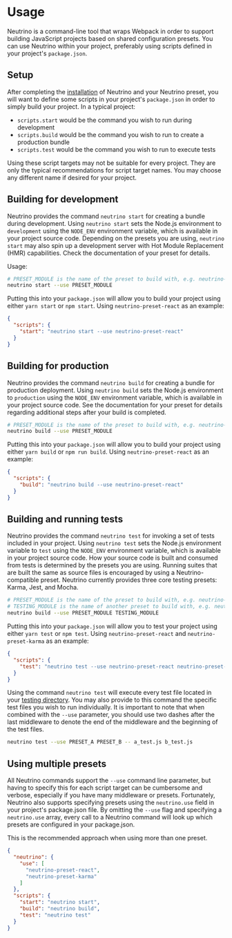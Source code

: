 # Usage

Neutrino is a command-line tool that wraps Webpack in order to support building JavaScript projects
based on shared configuration presets. You can use Neutrino within your project, preferably using
scripts defined in your project's `package.json`.

## Setup

After completing the [installation](./installation.md) of Neutrino and your Neutrino preset, you will
want to define some scripts in your project's `package.json` in order to simply build your project.
In a typical project:

- `scripts.start` would be the command you wish to run during development
- `scripts.build` would be the command you wish to run to create a production bundle
- `scripts.test` would be the command you wish to run to execute tests

Using these script targets may not be suitable for every project. They are only the
typical recommendations for script target names. You may choose any different name if desired
for your project.

## Building for development

Neutrino provides the command `neutrino start` for creating a bundle during development. Using
`neutrino start` sets the Node.js environment to `development` using the `NODE_ENV` environment variable,
which is available in your project source code. Depending on the presets you are using, `neutrino start`
may also spin up a development server with Hot Module Replacement (HMR) capabilities.
Check the documentation of your preset for details.

Usage:

```bash
# PRESET_MODULE is the name of the preset to build with, e.g. neutrino-preset-react
neutrino start --use PRESET_MODULE
```

Putting this into your `package.json` will allow you to build your project using either
`yarn start` or `npm start`. Using `neutrino-preset-react` as an example:

```json
{
  "scripts": {
    "start": "neutrino start --use neutrino-preset-react"
  }
}
```

## Building for production

Neutrino provides the command `neutrino build` for creating a bundle for production deployment.
Using `neutrino build` sets the Node.js environment to `production` using the `NODE_ENV` environment variable,
which is available in your project source code. See the documentation for your preset for details regarding additional
steps after your build is completed.

```bash
# PRESET_MODULE is the name of the preset to build with, e.g. neutrino-preset-react
neutrino build --use PRESET_MODULE
```

Putting this into your `package.json` will allow you to build your project using either
`yarn build` or `npm run build`. Using `neutrino-preset-react` as an example:

```json
{
  "scripts": {
    "build": "neutrino build --use neutrino-preset-react"
  }
}
```

## Building and running tests

Neutrino provides the command `neutrino test` for invoking a set of tests included in your project.
Using `neutrino test` sets the Node.js environment variable to `test` using the `NODE_ENV` environment
variable, which is available in your project source code. How your source code is built and consumed from tests
is determined by the presets you are using. Running suites that are built the same as source files is encouraged by
using a Neutrino-compatible preset. Neutrino currently provides three core testing presets: Karma, Jest, and Mocha.

```bash
# PRESET_MODULE is the name of the preset to build with, e.g. neutrino-preset-react
# TESTING_MODULE is the name of another preset to build with, e.g. neutrino-preset-karma
neutrino build --use PRESET_MODULE TESTING_MODULE
```

Putting this into your `package.json` will allow you to test your project using either
`yarn test` or `npm test`. Using `neutrino-preset-react` and `neutrino-preset-karma` as an example:

```json
{
  "scripts": {
    "test": "neutrino test --use neutrino-preset-react neutrino-preset-karma"
  }
}
```

Using the command `neutrino test` will execute every test file located in your
[testing directory](./project-layout#Testing). You may also provide to this command the specific test files you wish
to run individually. It is important to note that when combined with the `--use` parameter, you should use two
dashes after the last middleware to denote the end of the middleware and the beginning of the test files.

```bash
neutrino test --use PRESET_A PRESET_B -- a_test.js b_test.js
```

## Using multiple presets

All Neutrino commands support the `--use` command line parameter, but having to specify this for each script target
can be cumbersome and verbose, especially if you have many middleware or presets. Fortunately, Neutrino also supports
specifying presets using the `neutrino.use` field in your project's package.json file. By omitting the `--use`
flag and specifying a `neutrino.use` array, every call to a Neutrino command will look up which presets are
configured in your package.json.

This is the recommended approach when using more than one preset.

```json
{
  "neutrino": {
    "use": [
      "neutrino-preset-react",
      "neutrino-preset-karma"
    ]
  },
  "scripts": {
    "start": "neutrino start",
    "build": "neutrino build",
    "test": "neutrino test"
  }
}
```
